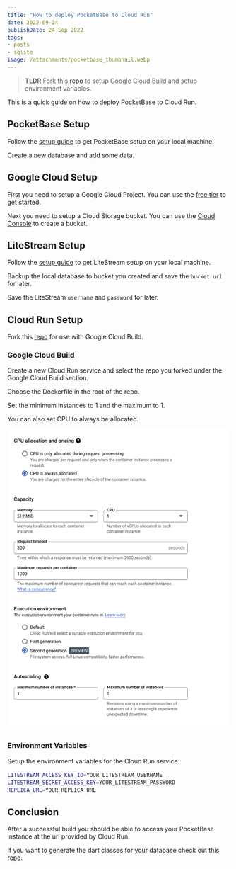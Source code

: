 ```yaml
---
title: "How to deploy PocketBase to Cloud Run"
date: 2022-09-24
publishDate: 24 Sep 2022
tags:
- posts
- sqlite
image: /attachments/pocketbase_thumbnail.webp
---
```


> **TLDR** Fork this [repo](https://github.com/bscott/pocketbase-litestream) to setup Google Cloud Build and setup environment variables.

This is a quick guide on how to deploy PocketBase to Cloud Run.

## PocketBase Setup

Follow the [setup guide](https://pocketbase.io/docs/) to get PocketBase setup on your local machine.

Create a new database and add some data.

## Google Cloud Setup

First you need to setup a Google Cloud Project. You can use the [free tier](https://cloud.google.com/free) to get started.

Next you need to setup a Cloud Storage bucket. You can use the [Cloud Console](https://console.cloud.google.com/storage/browser) to create a bucket.

## LiteStream Setup

Follow the [setup guide](https://litestream.io/getting-started/) to get LiteStream setup on your local machine.

Backup the local database to bucket you created and save the `bucket url` for later.

Save the LiteStream `username` and `password` for later.

## Cloud Run Setup

Fork this [repo](https://github.com/bscott/pocketbase-litestream) for use with Google Cloud Build.

### Google Cloud Build

Create a new Cloud Run service and select the repo you forked under the Google Cloud Build section.

Choose the Dockerfile in the root of the repo.

Set the minimum instances to 1 and the maximum to 1.

You can also set CPU to always be allocated.

![](/attachments/pocketbase_settings.webp)

### Environment Variables

Setup the environment variables for the Cloud Run service:

```bash
LITESTREAM_ACCESS_KEY_ID=YOUR_LITESTREAM_USERNAME
LITESTREAM_SECRET_ACCESS_KEY=YOUR_LITESTREAM_PASSWORD
REPLICA_URL=YOUR_REPLICA_URL
```

## Conclusion

After a successful build you should be able to access your PocketBase instance at the url provided by Cloud Run.

If you want to generate the dart classes for your database check out this [repo](https://github.com/rodydavis/pocketbase_dart_generator).
